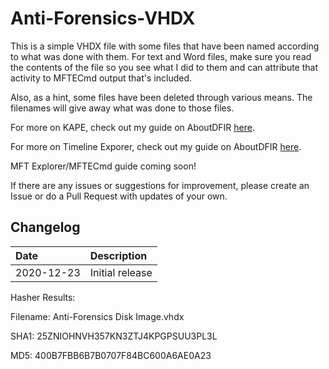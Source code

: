# Anti-Forensics-VHDX

This is a simple VHDX file with some files that have been named according to what was done with them. For text and Word files, make sure you read the contents of the file so you see what I did to them and can attribute that activity to MFTECmd output that's included. 

Also, as a hint, some files have been deleted through various means. The filenames will give away what was done to those files. 

For more on KAPE, check out my guide on AboutDFIR [here](https://aboutdfir.com/toolsandartifacts/windows/kape/).

For more on Timeline Exporer, check out my guide on AboutDFIR [here](https://aboutdfir.com/toolsandartifacts/windows/timeline-explorer/).

MFT Explorer/MFTECmd guide coming soon!

If there are any issues or suggestions for improvement, please create an Issue or do a Pull Request with updates of your own. 

## Changelog  
| Date | Description |
| :---- | :---- |
| 2020-12-23 | Initial release |

Hasher Results:

Filename: Anti-Forensics Disk Image.vhdx

SHA1: 25ZNIOHNVH357KN3ZTJ4KPGPSUU3PL3L

MD5: 400B7FBB6B7B0707F84BC600A6AE0A23
